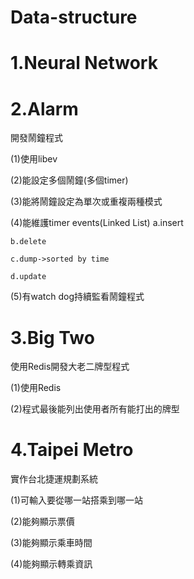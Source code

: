 # Data-structure

# 1.Neural Network 

# 2.Alarm
  開發鬧鐘程式
  
  (1)使用libev
  
  (2)能設定多個鬧鐘(多個timer)
  
  (3)能將鬧鐘設定為單次或重複兩種模式
  
  (4)能維護timer events(Linked List)
    a.insert
    
    b.delete
    
    c.dump->sorted by time
    
    d.update
    
  (5)有watch dog持續監看鬧鐘程式
  
# 3.Big Two
 使用Redis開發大老二牌型程式
 
 (1)使用Redis
 
 (2)程式最後能列出使用者所有能打出的牌型
 

# 4.Taipei Metro
  實作台北捷運規劃系統
  
  (1)可輸入要從哪一站搭乘到哪一站
  
  (2)能夠顯示票價
  
  (3)能夠顯示乘車時間
  
  (4)能夠顯示轉乘資訊
  
